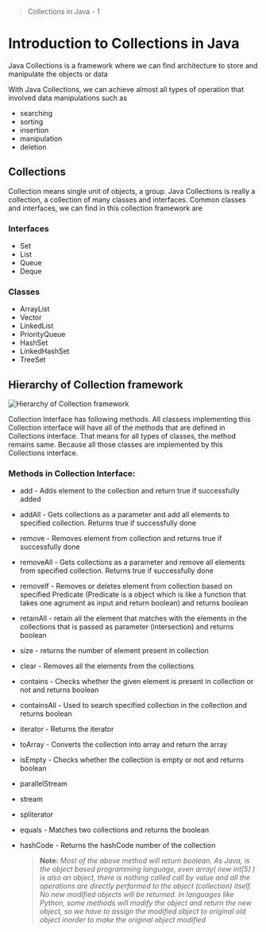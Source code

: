 > Collections in Java - 1

# Introduction to Collections in Java 

Java Collections is a framework where we can find architecture to store and manipulate the objects or data

With Java Collections, we can achieve almost all types of operation that involved data manipulations such as 
- searching
- sorting
- insertion
- manipulation
- deletion

## Collections

Collection means single unit of objects, a group.
Java Collections is really a collection, a collection of many classes and interfaces.
Common classes and interfaces, we can find in this collection framework are

### Interfaces
- Set
- List
- Queue
- Deque

### Classes
- ArrayList
- Vector
- LinkedList
- PriorityQueue
- HashSet
- LinkedHashSet
- TreeSet

## Hierarchy of Collection framework

![Hierarchy of Collection framework](https://static.javatpoint.com/images/java-collection-hierarchy.png)

Collection Interface has following methods. All classess implementing this Collection interface will have all of the methods that are defined in Collections interface.
That means for all types of classes, the method remains same. Because all those classes are implemented by this Collections interface.

### Methods in Collection Interface:

- add - Adds element to the collection and return true if successfully added
- addAll - Gets collections as a parameter and add all elements to specified collection. Returns true if successfully done
- remove - Removes element from collection and returns true if successfully done
- removeAll - Gets collections as a parameter and remove all elements from specified collection. Returns true if successfully done
- removelf - Removes or deletes element from collection based on specified Predicate (Predicate is a object which is like a function that takes one agrument as input
  and return boolean) and returns boolean
- retainAll - retain all the element that matches with the elements in the collections that is passed as parameter (intersection) and returns boolean
- size - returns the number of element present in collection
- clear - Removes all the elements from the collections
- contains - Checks whether the given element is present in collection or not and returns boolean
- containsAll - Used to search specified collection in the collection and returns boolean
- iterator - Returns the iterator
- toArray - Converts the collection into array and return the array
- isEmpty - Checks whether the collection is empty or not and returns boolean
- parallelStream
- stream
- spliterator
- equals - Matches two collections and returns the boolean
- hashCode - Returns the hashCode number of the collection

  > **Note:**  *Most of the above method will return boolean. As Java, is the object based programming language, even array( new int[5] ) is also an object,
  > there is nothing called call by value and all the operations are directly performed to the object (collection) itself. No new modified objects will be returned.
  > In languages like Python, some methods will modify the object and return the new object, so we have to assign the modified object to original old
  >  object inorder to make the original object modified*





